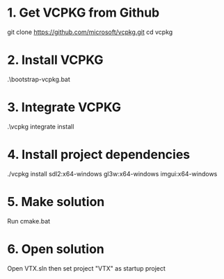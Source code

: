 # 1. Get VCPKG from  Github
git clone https://github.com/microsoft/vcpkg.git
cd vcpkg
# 2. Install VCPKG
.\bootstrap-vcpkg.bat
# 3. Integrate VCPKG
.\vcpkg integrate install
# 4. Install project dependencies
./vcpkg install sdl2:x64-windows gl3w:x64-windows imgui:x64-windows
# 5. Make solution
Run cmake.bat
# 6. Open solution
Open VTX.sln then set project "VTX" as startup project

